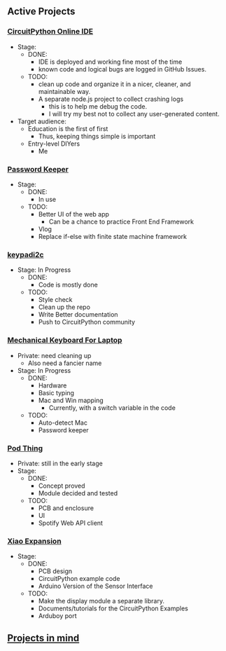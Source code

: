 ## Active Projects
### [CircuitPython Online IDE](https://github.com/urfdvw/CircuitPython-online-IDE)
- Stage:
    - DONE:
        - IDE is deployed and working fine most of the time
        - known code and logical bugs are logged in GitHub Issues.
    - TODO:
        - clean up code and organize it in a nicer, cleaner, and maintainable way.
        - A separate node.js project to collect crashing logs
            - this is to help me debug the code.
            - I will try my best not to collect any user-generated content.
- Target audience:
    - Education is the first of first
        - Thus, keeping things simple is important
    - Entry-level DIYers
        - Me

### [Password Keeper](https://github.com/urfdvw/Password-Keeper)
- Stage:
    - DONE:
        - In use
    - TODO:
        - Better UI of the web app
            - Can be a chance to practice Front End Framework
        - Vlog
        - Replace if-else with finite state machine framework

### [keypadi2c](https://github.com/urfdvw/CircuitPython_keypadi2c)
- Stage: In Progress
    - DONE:
        - Code is mostly done
    - TODO:
        - Style check
        - Clean up the repo 
        - Write Better documentation
        - Push to CircuitPython community

### [Mechanical Keyboard For Laptop](https://github.com/urfdvw/mechanical-keyboard-for-laptop)
- Private: need cleaning up
    - Also need a fancier name
- Stage: In Progress
    - DONE:
        - Hardware
        - Basic typing
        - Mac and Win mapping
            - Currently, with a switch variable in the code
    - TODO:
        - Auto-detect Mac
        - Password keeper

### [Pod Thing](https://github.com/urfdvw/pod-thing)
- Private: still in the early stage
- Stage:
    - DONE:
        - Concept proved
        - Module decided and tested
    - TODO:
        - PCB and enclosure
        - UI
        - Spotify Web API client

### [Xiao Expansion](https://github.com/urfdvw/XiaoExp)
- Stage:
    - DONE:
        - PCB design
        - CircuitPython example code
        - Arduino Version of the Sensor Interface
    - TODO:
        - Make the display module a separate library.
        - Documents/tutorials for the CircuitPython Examples
        - Arduboy port
## [Projects in mind](./projects_in_mind.md#projects-in-mind)
